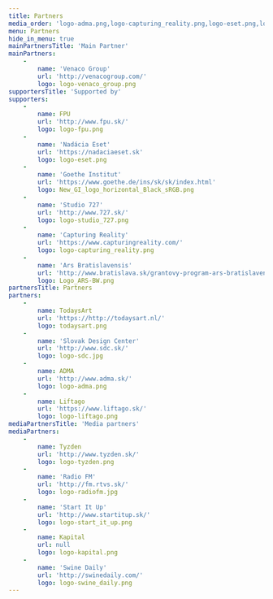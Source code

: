 ```yaml
---
title: Partners
media_order: 'logo-adma.png,logo-capturing_reality.png,logo-eset.png,logo-fpu.png,logo-kapital.png,logo-liftago.png,logo-radiofm.jpg,logo-sdc.jpg,logo-start_it_up.png,logo-start_it_up.svg,logo-studio_727.png,logo-swine_daily.png,logo-tyzden.png,logo-venaco_group.png,New_GI_logo_horizontal_Black_sRGB.png,todaysart.png'
menu: Partners
hide_in_menu: true
mainPartnersTitle: 'Main Partner'
mainPartners:
    -
        name: 'Venaco Group'
        url: 'http://venacogroup.com/'
        logo: logo-venaco_group.png
supportersTitle: 'Supported by'
supporters:
    -
        name: FPU
        url: 'http://www.fpu.sk/'
        logo: logo-fpu.png
    -
        name: 'Nadácia Eset'
        url: 'https://nadaciaeset.sk'
        logo: logo-eset.png
    -
        name: 'Goethe Institut'
        url: 'https://www.goethe.de/ins/sk/sk/index.html'
        logo: New_GI_logo_horizontal_Black_sRGB.png
    -
        name: 'Studio 727'
        url: 'http://www.727.sk/'
        logo: logo-studio_727.png
    -
        name: 'Capturing Reality'
        url: 'https://www.capturingreality.com/'
        logo: logo-capturing_reality.png
    -
        name: 'Ars Bratislavensis'
        url: 'http://www.bratislava.sk/grantovy-program-ars-bratislavensis'
        logo: Logo_ARS-BW.png
partnersTitle: Partners
partners:
    -
        name: TodaysArt
        url: 'https://http://todaysart.nl/'
        logo: todaysart.png
    -
        name: 'Slovak Design Center'
        url: 'http://www.sdc.sk/'
        logo: logo-sdc.jpg
    -
        name: ADMA
        url: 'http://www.adma.sk/'
        logo: logo-adma.png
    -
        name: Liftago
        url: 'https://www.liftago.sk/'
        logo: logo-liftago.png
mediaPartnersTitle: 'Media partners'
mediaPartners:
    -
        name: Tyzden
        url: 'http://www.tyzden.sk/'
        logo: logo-tyzden.png
    -
        name: 'Radio FM'
        url: 'http://fm.rtvs.sk/'
        logo: logo-radiofm.jpg
    -
        name: 'Start It Up'
        url: 'http://www.startitup.sk/'
        logo: logo-start_it_up.png
    -
        name: Kapital
        url: null
        logo: logo-kapital.png
    -
        name: 'Swine Daily'
        url: 'http://swinedaily.com/'
        logo: logo-swine_daily.png
---
```


